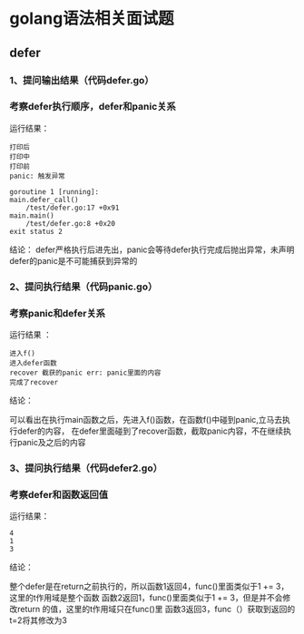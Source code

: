 # golang语法相关面试题
## defer
### 1、提问输出结果（代码defer.go）
### 考察defer执行顺序，defer和panic关系
运行结果： 
````
打印后
打印中
打印前
panic: 触发异常

goroutine 1 [running]:
main.defer_call()
	/test/defer.go:17 +0x91
main.main()
	/test/defer.go:8 +0x20
exit status 2
````
结论：
defer严格执行后进先出，panic会等待defer执行完成后抛出异常，未声明defer的panic是不可能捕获到异常的

### 2、提问执行结果（代码panic.go）
### 考察panic和defer关系
运行结果 ：
````
进入f()
进入defer函数
recover 截获的panic err: panic里面的内容
完成了recover
````
结论： 

可以看出在执行main函数之后，先进入f()函数，在函数f()中碰到panic,立马去执行defer的内容， 在defer里面碰到了recover函数，截取panic内容，不在继续执行panic及之后的内容

### 3、提问执行结果（代码defer2.go）
### 考察defer和函数返回值
运行结果：
````
4
1
3
````
结论：

整个defer是在return之前执行的，所以函数1返回4，func()里面类似于1 += 3，这里的t作用域是整个函数 函数2返回1，func()里面类似于1 += 3，但是并不会修改return 的值，这里的t作用域只在func()里 函数3返回3，func（）获取到返回的t=2将其修改为3